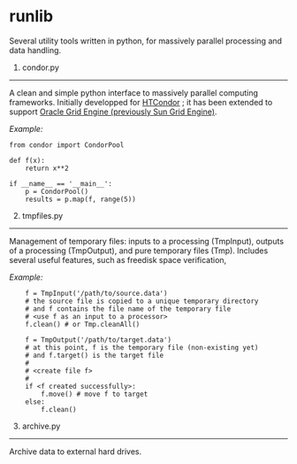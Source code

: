 runlib
======

Several utility tools written in python, for massively parallel processing and
data handling.


1. condor.py
------------

A clean and simple python interface to massively parallel computing frameworks.
Initially developped for [HTCondor](http://research.cs.wisc.edu/htcondor/) ; it
has been extended to support [Oracle Grid Engine (previously Sun Grid Engine)](http://en.wikipedia.org/wiki/Oracle_Grid_Engine).  

_Example:_

    from condor import CondorPool

    def f(x):
        return x**2

    if __name__ == '__main__':
        p = CondorPool()
        results = p.map(f, range(5))


2. tmpfiles.py
--------------

Management of temporary files: inputs to a processing (TmpInput), outputs of a processing (TmpOutput), and pure temporary files (Tmp).
Includes several useful features, such as freedisk space verification, 

_Example:_

        f = TmpInput('/path/to/source.data')
        # the source file is copied to a unique temporary directory
        # and f contains the file name of the temporary file
        # <use f as an input to a processor>
        f.clean() # or Tmp.cleanAll()

        f = TmpOutput('/path/to/target.data')
        # at this point, f is the temporary file (non-existing yet)
        # and f.target() is the target file
        #
        # <create file f>
        #
        if <f created successfully>:
            f.move() # move f to target
        else:
            f.clean()

3. archive.py
-------------

Archive data to external hard drives.

